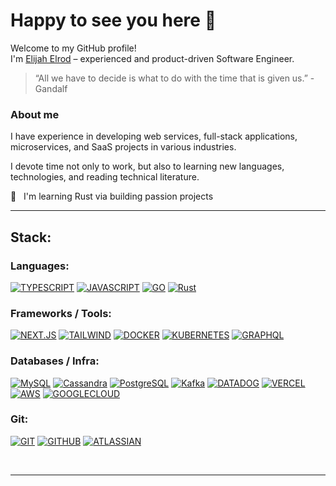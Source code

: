 # Happy to see you here :wave: 

Welcome to my GitHub profile!<br>
I'm [Elijah Elrod](https://elijahelrod.com/) &ndash; experienced and product-driven Software Engineer.

> “All we have to decide is what to do with the time that is given us.” - Gandalf

### About me

I have experience in developing web services, full-stack applications, microservices, and SaaS projects in various industries.

I devote time not only to work, but also to learning new languages, technologies, and reading technical literature.

:muscle: &nbsp; I'm learning Rust via building passion projects<br>

---

## Stack:

### Languages: &emsp; 
[![TYPESCRIPT](https://img.shields.io/badge/TypeScript-3178C6?style=for-the-badge&logo=typescript&logoColor=black)](#)
[![JAVASCRIPT](https://img.shields.io/badge/JavaScript-F7DF1E?style=for-the-badge&logo=javascript&logoColor=black)](#)
[![GO](https://img.shields.io/badge/Go-ffffff?style=for-the-badge&logo=go&color=7fd5ea&logoColor=ffffff)](#)
[![Rust](https://img.shields.io/badge/Rust-B7410E?style=for-the-badge&logo=rust&logoColor=fff)](#)

### Frameworks / Tools: &emsp; 
[![NEXT.JS](https://img.shields.io/badge/Next.js-000?style=for-the-badge&logo=nextdotjs&logoColor=fff)](#)
[![TAILWIND](https://img.shields.io/badge/TAILWIND%20css-white?style=for-the-badge&logo=tailwindcss&color=20CBED&logoColor=ffffff)](#)
[![DOCKER](https://img.shields.io/badge/Docker-2496ED.svg?&style=for-the-badge&logo=Docker&logoColor=ffffff)](#)
[![KUBERNETES](https://img.shields.io/badge/K8s-2496ED.svg?&style=for-the-badge&logo=Kubernetes&logoColor=ffffff)](#)
[![GRAPHQL](https://img.shields.io/badge/GraphQL-E10098.svg?&style=for-the-badge&logo=graphql&logoColor=ffffff)](#)

### Databases / Infra: &emsp; 
[![MySQL](https://img.shields.io/badge/mysql-%4479A1.svg?style=for-the-badge&logo=mysql&logoColor=white&color=4479A1)](#)
[![Cassandra](https://img.shields.io/badge/Cassandra-2496ED.svg?style=for-the-badge&logo=apachecassandra&logoColor=white)](#)
[![PostgreSQL](https://img.shields.io/badge/postgresql-4479A1.svg?style=for-the-badge&logo=postgresql&logoColor=white&color=4479A1)](#)
[![Kafka](https://img.shields.io/badge/kafka-231F20.svg?style=for-the-badge&logo=apachekafka&logoColor=white)](#)
[![DATADOG](https://img.shields.io/badge/DataDog-632CA6?style=for-the-badge&logo=datadog&logoColor=ffffff)](#)
[![VERCEL](https://img.shields.io/badge/Vercel-000000?style=for-the-badge&logo=vercel&logoColor=ffffff)](#)
[![AWS](https://img.shields.io/badge/AWS-FF9900?style=for-the-badge&logo=amazonaws&logoColor=black)](#)
[![GOOGLECLOUD](https://img.shields.io/badge/Google_Cloud-4285F4?style=for-the-badge&logo=google-cloud&logoColor=white)](#)

### Git: &emsp; 
[![GIT](https://img.shields.io/badge/Git-F05032?style=for-the-badge&logo=git&logoColor=ffffff)](#)
[![GITHUB](https://img.shields.io/badge/GitHub-181717?style=for-the-badge&logo=github&logoColor=ffffff)](#)
[![ATLASSIAN](https://img.shields.io/badge/Atlassian-0052CC?style=for-the-badge&logo=atlassian&logoColor=ffffff)](#)


<br />

---



[linkedin]: https://linkedin.com/in/elijahelrod
